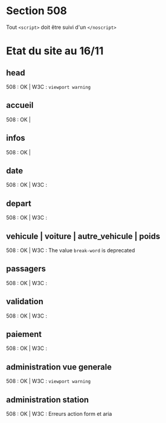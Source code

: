 # Section 508

Tout `<script>` doit être suivi d'un `</noscript>`

# Etat du site au 16/11

## head
508 : OK | W3C : `viewport warning`

## accueil
508 : OK |

## infos
508 : OK |

## date
508 : OK | W3C : 

## depart
508 : OK | W3C : 

## vehicule | voiture | autre_vehicule | poids
508 : OK | W3C : The value `break-word` is deprecated

## passagers
508 : OK | W3C : 

## validation
508 : OK | W3C : 

## paiement
508 : OK | W3C :

## administration vue generale
508 : OK | W3C : `viewport warning`

## administration station
508 : OK | W3C : Erreurs action form et aria
